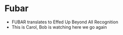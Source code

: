 # Fubar
- FUBAR translates to Effed Up Beyond All Recognition
- This is Carol, Bob is watching
 here we go again